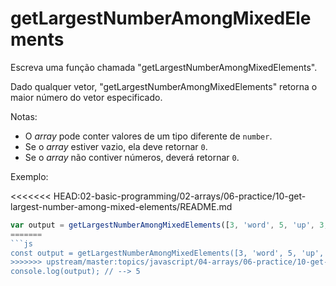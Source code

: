 # getLargestNumberAmongMixedElements

Escreva uma função chamada "getLargestNumberAmongMixedElements".

Dado qualquer vetor, "getLargestNumberAmongMixedElements" retorna o maior número do vetor especificado.

Notas:

* O _array_ pode conter valores de um tipo diferente de `number`.
* Se o _array_ estiver vazio, ela deve retornar `0`.
* Se o _array_ não contiver números, deverá retornar `0`.

Exemplo:

<<<<<<< HEAD:02-basic-programming/02-arrays/06-practice/10-get-largest-number-among-mixed-elements/README.md
```javascript
var output = getLargestNumberAmongMixedElements([3, 'word', 5, 'up', 3, 1]);
=======
```js
const output = getLargestNumberAmongMixedElements([3, 'word', 5, 'up', 3, 1]);
>>>>>>> upstream/master:topics/javascript/04-arrays/06-practice/10-get-largest-number-among-mixed-elements/README.md
console.log(output); // --> 5
```

